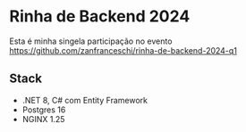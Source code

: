 # Rinha de Backend 2024

Esta é minha singela participação no evento https://github.com/zanfranceschi/rinha-de-backend-2024-q1

## Stack

- .NET 8, C# com Entity Framework
- Postgres 16
- NGINX 1.25 
